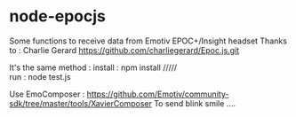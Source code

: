# node-epocjs
Some functions to receive data from Emotiv EPOC+/Insight headset
Thanks to : Charlie Gerard <https://github.com/charliegerard/Epoc.js.git>

It's the same method : 
install : npm install /////    
run : node test.js

Use EmoComposer : <https://github.com/Emotiv/community-sdk/tree/master/tools/XavierComposer> 
To send blink smile ....
